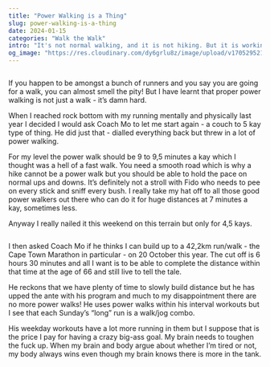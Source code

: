 ```yaml
---
title: "Power Walking is a Thing"
slug: power-walking-is-a-thing
date: 2024-01-15
categories: "Walk the Walk"
intro: "It's not normal walking, and it is not hiking. But it is working. I've learned that power walking is a skill all on its own, and it may just be the thing I need to tackle my lofty goals."
og_image: "https://res.cloudinary.com/dy6grlu8z/image/upload/v1705295211/eo0lcmssxiyjdchfr4fm.jpg"
---
```


<img src="https://res.cloudinary.com/dy6grlu8z/image/upload/v1705295212/fnmglbxlex7bbyapmy14.jpg" alt="">

If you happen to be amongst a bunch of runners and you say you are going for a walk, you can almost smell the pity! But I have learnt that proper power walking is not just a walk - it’s damn hard.

When I reached rock bottom with my running mentally and physically last year I decided I would ask Coach Mo to let me start again - a couch to 5 kay type of thing. He did just that - dialled everything back but threw in a lot of power walking.

For my level the power walk should be 9 to 9,5 minutes a kay which I thought was a hell of a fast walk. You need a smooth road which is why a hike cannot be a power walk but you should be able to hold the pace on normal ups and downs. It’s definitely not a stroll with Fido who needs to pee on every stick and sniff every bush. I really take my hat off to all those good power walkers out there who can do it for huge distances at 7 minutes a kay, sometimes less.

Anyway I really nailed it this weekend on this terrain but only for 4,5 kays.

<img src="https://res.cloudinary.com/dy6grlu8z/image/upload/v1705295212/qhgvocg6xljmn3tnijf0.jpg" alt="">

I then asked Coach Mo if he thinks I can build up to a 42,2km run/walk - the Cape Town Marathon in particular - on 20 October this year. The cut off is 6 hours 30 minutes and all I want is to be able to complete the distance within that time at the age of 66 and still live to tell the tale.

He reckons that we have plenty of time to slowly build distance but he has upped the ante with his program and much to my disappointment there are no more power walks! He uses power walks within his interval workouts but I see that each Sunday’s “long” run is a walk/jog combo.

His weekday workouts have a lot more running in them but I suppose that is the price I pay for having a crazy big-ass goal. My brain needs to toughen the fuck up. When my brain and body argue about whether I’m tired or not, my body always wins even though my brain knows there is more in the tank.
